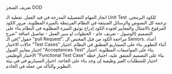 
تعريف المنجز DOD

انجاز المهام التفصيلية المدرجة في قيد العمل.
تغطية الـ Unit Test للكود البرمجي.
ترجمة كل النصوص والرسائل المنبثقة في النظام المرتبطة بالميزة المطلوبة.
مرور الكود المرفوع بالامتثال والمعايير لجودة الكود
إدراج توثيق الميزة المطلوبة في النظام بناء على التصميم (الوصول - تعريف عام - الخطوات او سير العمل - تفاصيل اضافة "شرح حقول")في الـ "pull Request".
مراجعة الكود من قبل المختص ال Seniors.
أعداد حالات الاختبار "Test Cases" أثناء التطوير بناء على السيناريو المطبق في النظام.
اجتياز اختبار معايير القبول "Acceptances Test" بناء على المواصفات المطلوبة.
اجتياز الاختبار الوظيفي "Functional Test Case" بناء على التصميم المتفق عليه.
اجتياز خطة اختبار للمتطلبات الغير وظيفية إن وجد بناء على الحاجة. 
اختبار السيناريو في في بيئة التطوير والتأكد من عمله في الخادم.
